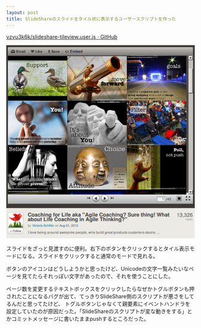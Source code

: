 ```yaml
---
layout: post
title: SlideShareのスライドをタイル状に表示するユーザースクリプトを作った
---
```


[vzvu3k6k/slideshare-tileview.user.js · GitHub](https://github.com/vzvu3k6k/slideshare-tileview.user.js)

<a href="http://www.slideshare.net/Erdbeervogel/coaching-for-life-aka-agile-coaching-sure-thing-what-about-life-coaching-in-agile-thinking">
  <img alt="高度に発達したパワーポイントはスタイリッシュ写真集と区別がつかない。" src="/memo/img/slideshare-tileview.png" class="thumbnail">
</a>

スライドをざっと見渡すのに便利。右下のボタンをクリックするとタイル表示モードになる。スライドをクリックすると通常のモードで見れる。

ボタンのアイコンはどうしようかと思ったけど、Unicodeの文字一覧みたいなページを見てたらそれっぽい文字があったので、それを使うことにした。

ページ数を変更するテキストボックスをクリックしたらなぜかトグルボタンも押されたことになるバグが出て、てっきりSlideShare側のスクリプトが悪さをしてるんだと思ってたけど、
トグルボタンじゃなくて親要素にイベントハンドラを設定していたのが原因だった。「SlideShareのスクリプトが変な動きをする」とかコミットメッセージに書いたままpushするところだった。
